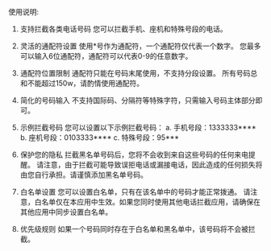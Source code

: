 使用说明:

1. 支持拦截各类电话号码
   您可以拦截手机、座机和特殊号段的电话。

2. 灵活的通配符设置
   使用*号作为通配符，一个通配符仅代表一个数字。
   您最多可以输入6位通配符，通配符可以代表0-9的任意数字。

3. 通配符位置限制
   通配符只能在号码末尾使用，不支持分段设置。
   所有号码总和不能超过150w，请酌情使用通配符。

5. 简化的号码输入
   不支持国际码、分隔符等特殊字符，只需输入号码主体部分即可。

6. 示例拦截号码
   您可以设置以下示例拦截号码：
    ​a. 手机号段：1333333****
    ​b. 座机号段：0103333****
    ​c. 特殊号段：95***

7. 保护您的隐私
   拦截黑名单号码后，您将不会收到来自这些号码的任何来电提醒。
   请注意，由于拦截可能导致误拒电话或漏接电话，因此造成的任何损失将由您自行承担。请谨慎添加黑名单号码。

8. 白名单设置
   您可以设置白名单，只有在该名单中的号码才能正常拨通。
   请注意，白名单仅在本应用中生效。如果您同时使用其他电话拦截应用，请确保在其他应用中同步设置白名单。

9. 优先级规则
   如果一个号码同时存在于白名单和黑名单中，该号码将不会被拦截。
